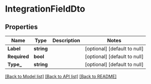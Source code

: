 # IntegrationFieldDto

## Properties
Name | Type | Description | Notes
------------ | ------------- | ------------- | -------------
**Label** | **string** |  | [optional] [default to null]
**Required** | **bool** |  | [optional] [default to null]
**Type_** | **string** |  | [optional] [default to null]

[[Back to Model list]](../README.md#documentation-for-models) [[Back to API list]](../README.md#documentation-for-api-endpoints) [[Back to README]](../README.md)

